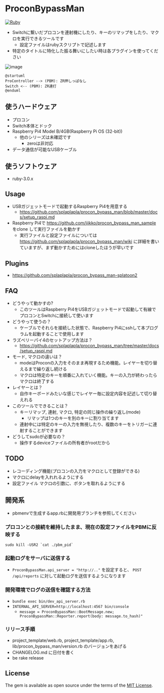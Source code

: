 # ProconBypassMan
[![Ruby](https://github.com/splaplapla/procon_bypass_man/actions/workflows/ruby.yml/badge.svg?branch=master)](https://github.com/splaplapla/procon_bypass_man/actions/workflows/ruby.yml)

* Switchに繋いだプロコンを連射機にしたり、キーのリマップをしたり、マクロを実行できるツールです
    * 設定ファイルはrubyスクリプトで記述します
* 特定のタイトルに特化した振る舞いにしたい時は各プラグインを使ってください

![image](https://user-images.githubusercontent.com/1664497/123414210-942f6980-d5ee-11eb-8192-955bd9e37e0b.png)

```
@startuml
ProController --> (PBM): ZR押しっぱなし
Switch <-- (PBM): ZR連打
@enduml
```

## 使うハードウェア
* プロコン
* Switch本体とドック
* Raspberry Pi4 Model B/4GB(Raspberry Pi OS (32-bit))
    * 他のシリーズは未確認です
        * zeroは非対応
* データ通信が可能なUSBケーブル

## 使うソフトウェア
* ruby-3.0.x

## Usage
* USBガジェットモードで起動するRaspberry Pi4を用意する
  * https://github.com/splaplapla/procon_bypass_man/blob/master/docs/setup_raspi.md
* Raspberry Pi4で https://github.com/jiikko/procon_bypass_man_sample をclone して実行ファイルを動かす
  * 実行ファイルと設定ファイルについては https://github.com/splaplapla/procon_bypass_man/wiki に詳細を書いていますが、まず動かすためにはcloneしたほうが早いです

## Plugins
* https://github.com/splaplapla/procon_bypass_man-splatoon2

## FAQ
* どうやって動かすの?
    * このツールはRaspberry Pi4をUSBガジェットモードで起動して有線でプロコンとSwitchに接続して使います
* どうやって使うの？
    * ケーブルでそれらを接続した状態で、Raspberry Pi4にsshして本プログラムを起動することで使用します
* ラズベリーパイ4のセットアップ方法は？
    * https://github.com/splaplapla/procon_bypass_man/tree/master/docs/setup_raspi.md
* モード, マクロの違いは？
    * modeはProconの入力をそのまま再現するため機能。レイヤーを切り替えるまで繰り返し続ける
    * マクロは特定のキーを順番に入れていく機能。キーの入力が終わったらマクロは終了する
* レイヤーとは？
    * 自作キーボードみたいな感じでレイヤー毎に設定内容を記述して切り替えれる
* このツールでできることは？
    * キーリマップ, 連射, マクロ, 特定の同じ操作の繰り返し(mode)
        * リマップは1つのキーを別のキーに割り当てます
    * 連射中には特定のキーの入力を無視したり、複数のキーをトリガーに連射することができます
* どうしてsudoが必要なの？
    * 操作するdeviceファイルの所有者がrootだから

## TODO
* レコーディング機能(プロコンの入力をマクロとして登録ができる)
* マクロにdelayを入れれるようにする
* 設定ファイル マクロの引数に、ボタンを取れるようにする

## 開発系
* pbmenvで生成するapp.rbに開発用ブランチを参照してください

### プロコンとの接続を維持したまま、現在の設定ファイルをPBMに反映する
```shell
sudo kill -USR2 `cat ./pbm_pid`
```

### 起動ログをサーバに送信する
* `ProconBypassMan.api_server = "http://.."` を設定すると、 `POST /api/reports` に対して起動ログを送信するようになります

### 開発環境でログの送信を確認する方法
* `bundle exec bin/dev_api_server.rb`
* `INTERNAL_API_SERVER=http://localhost:4567 bin/console`
  * `message = ProconBypassMan::BootMessage.new; ProconBypassMan::Reporter.report(body: message.to_hash)"`

### リリース手順
* project_template/web.rb, project_template/app.rb, lib/procon_bypass_man/version.rb のバージョンをあげる
* CHANGELOG.md に日付を書く
* be rake release

## License

The gem is available as open source under the terms of the [MIT License](https://opensource.org/licenses/MIT).
